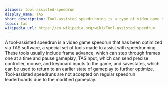 ```yaml
---
aliases: tool-assisted-speedrun
display_name: TAS
short_description: Tool-assisted speedrunning is a type of video game speedrun, optimized with TAS software.
topic: tas
wikipedia_url: https://en.wikipedia.org/wiki/Tool-assisted_speedrun
---
```

A tool-assisted speedrun is a video game speedrun that has been optimized via TAS software, a special set of tools made to assist with speedrunning. These tools usually include frame advance, which can step through frames one at a time and pause gameplay, TASInput, which can send precise controller, mouse, and keyboard inputs to the game, and savestates, which can be used to return to an earlier state of gameplay to further optimize. Tool-assisted speedruns are not accepted on regular speedrun leaderboards due to the modified gameplay.
